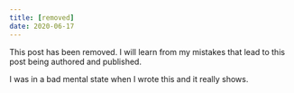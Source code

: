 ```yaml
---
title: [removed]
date: 2020-06-17
---
```


This post has been removed. I will learn from my mistakes that lead to this post
being authored and published.

I was in a bad mental state when I wrote this and it really shows.
